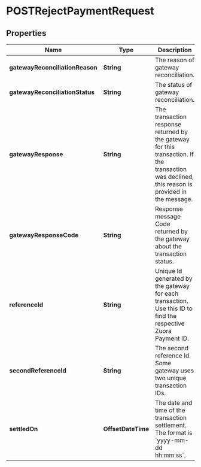 

# POSTRejectPaymentRequest


## Properties

| Name | Type | Description | Notes |
|------------ | ------------- | ------------- | -------------|
|**gatewayReconciliationReason** | **String** | The reason of gateway reconciliation.  |  [optional] |
|**gatewayReconciliationStatus** | **String** | The status of gateway reconciliation.  |  [optional] |
|**gatewayResponse** | **String** | The transaction response returned by the gateway for this transaction. If the transaction was declined, this reason is provided in the message.  |  [optional] |
|**gatewayResponseCode** | **String** | Response message Code returned by the gateway about the transaction status.  |  [optional] |
|**referenceId** | **String** | Unique Id generated by the gateway for each transaction. Use this ID to find the respective Zuora Payment ID.   |  [optional] |
|**secondReferenceId** | **String** | The second reference Id. Some gateway uses two unique transaction IDs.  |  [optional] |
|**settledOn** | **OffsetDateTime** | The date and time of the transaction settlement. The format is &#x60;yyyy-mm-dd hh:mm:ss&#x60;.  |  [optional] |



